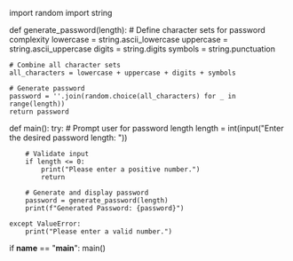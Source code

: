 import random
import string

def generate_password(length):
    # Define character sets for password complexity
    lowercase = string.ascii_lowercase
    uppercase = string.ascii_uppercase
    digits = string.digits
    symbols = string.punctuation
    
    # Combine all character sets
    all_characters = lowercase + uppercase + digits + symbols
    
    # Generate password
    password = ''.join(random.choice(all_characters) for _ in range(length))
    return password

def main():
    try:
        # Prompt user for password length
        length = int(input("Enter the desired password length: "))
        
        # Validate input
        if length <= 0:
            print("Please enter a positive number.")
            return
            
        # Generate and display password
        password = generate_password(length)
        print(f"Generated Password: {password}")
        
    except ValueError:
        print("Please enter a valid number.")

if __name__ == "__main__":
    main()
